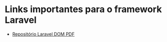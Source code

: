 # Links importantes para o framework Laravel

* <a href="https://github.com/barryvdh/laravel-dompdf" target="_blank">Repositório Laravel DOM PDF</a>
